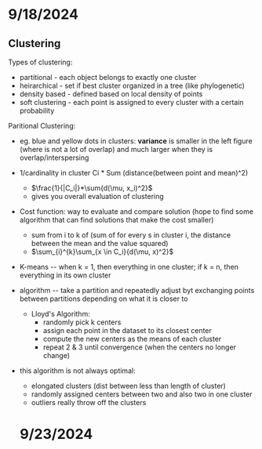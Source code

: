 # 9/18/2024
## Clustering
Types of clustering:
- partitional - each object belongs to exactly one cluster 
- heirarchical - set if best cluster organized in a tree (like phylogenetic)
- density based - defined based on local density of points
- soft clustering - each point is assigned to every cluster with a certain probability

Paritional Clustering: 
- eg. blue and yellow dots in clusters: **variance** is smaller in the left figure (where is not a lot of overlap) and much larger when they is overlap/interspersing 
- 1/cardinality in cluster Ci * Sum (distance(between point and mean)^2)
  - $\frac{1}{|C_i|}*\sum{d(\mu, x_i)^2}$
  - gives you overall evaluation of clustering 
- Cost function: way to evaluate and compare solution (hope to find some algorithm that can find solutions that make the cost smaller)
  - sum from i to k of (sum of for every s in cluster i, the distance between the mean and the value squared)
  - $\sum_{i}^{k}\sum_{x \in C_i}{d(\mu, x)^2}$
- K-means -- when k = 1, then everything in one cluster; if k = n, then everything in its own cluster 
- algorithm -- take a partition and repeatedly adjust byt exchanging points between partitions depending on what it is closer to 
  - Lloyd's Algorithm: 
    - randomly pick k centers 
    - assign each point in the dataset to its closest center
    - compute the new centers as the means of each cluster
    - repeat 2 & 3 until convergence (when the centers no longer change)
- this algorithm is not always optimal: 
  - elongated clusters (dist between less than length of cluster)
  - randomly assigned centers between two and also two in one cluster 
  - outliers really throw off the clusters 

  # 9/23/2024
  